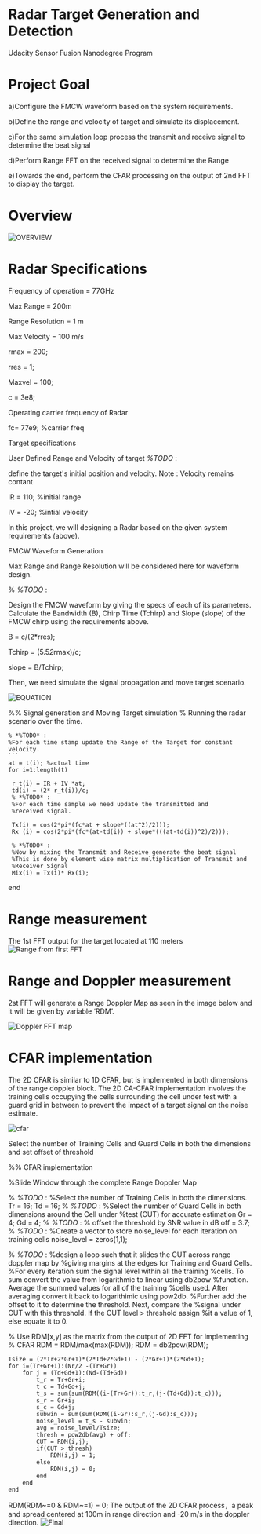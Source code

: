 # Radar Target Generation and Detection
Udacity Sensor Fusion Nanodegree Program


# Project Goal

a)Configure the FMCW waveform based on the system requirements.

b)Define the range and velocity of target and simulate its displacement.

c)For the same simulation loop process the transmit and receive signal to determine the beat signal

d)Perform Range FFT on the received signal to determine the Range

e)Towards the end, perform the CFAR processing on the output of 2nd FFT to display the target.

# Overview

![OVERVIEW](https://user-images.githubusercontent.com/68550704/121783220-a7354900-cbad-11eb-897d-26a6b5b4e357.png)


 # Radar Specifications 

 Frequency of operation = 77GHz
 
 Max Range = 200m
 
 Range Resolution = 1 m
 
 Max Velocity = 100 m/s

rmax = 200;

rres = 1;

Maxvel = 100;

c = 3e8;

Operating carrier frequency of Radar

fc= 77e9;             %carrier freq

Target specifications

User Defined Range and Velocity of target
*%TODO* :

define the target's initial position and velocity. Note : Velocity
remains contant

IR = 110; %initial range

IV = -20; %intial velocity

In this project, we will designing a Radar based on the given system requirements (above).

FMCW Waveform Generation

Max Range and Range Resolution will be considered here for waveform design.

% *%TODO* :

Design the FMCW waveform by giving the specs of each of its parameters.
Calculate the Bandwidth (B), Chirp Time (Tchirp) and Slope (slope) of the FMCW
chirp using the requirements above.

B = c/(2*rres);

Tchirp = (5.5*2*rmax)/c;

slope = B/Tchirp;

Then, we need simulate the signal propagation and move target scenario.


![EQUATION](https://user-images.githubusercontent.com/68550704/121783229-b3b9a180-cbad-11eb-9024-fb31c3c56c69.png)

%% Signal generation and Moving Target simulation
% Running the radar scenario over the time. 

      
    
    
    % *%TODO* :
    %For each time stamp update the Range of the Target for constant velocity. 
    ```
    at = t(i); %actual time
    for i=1:length(t)   
    
     r_t(i) = IR + IV *at;
     td(i) = (2* r_t(i))/c;
     % *%TODO* :
     %For each time sample we need update the transmitted and
     %received signal.

     Tx(i) = cos(2*pi*(fc*at + slope*((at^2)/2)));
     Rx (i) = cos(2*pi*(fc*(at-td(i)) + slope*(((at-td(i))^2)/2)));

     % *%TODO* :
     %Now by mixing the Transmit and Receive generate the beat signal
     %This is done by element wise matrix multiplication of Transmit and
     %Receiver Signal
     Mix(i) = Tx(i)* Rx(i);
   end

    

# Range measurement

The 1st FFT output for the target located at 110 meters
![Range from first FFT](https://user-images.githubusercontent.com/68550704/121782935-625ce280-cbac-11eb-8330-a91dfe6263eb.jpg)

# Range and Doppler measurement
2st FFT will generate a Range Doppler Map as seen in the image below and it will be given by variable ‘RDM’.

![Doppler FFT map](https://user-images.githubusercontent.com/68550704/121782941-67219680-cbac-11eb-832c-c5bfab24cd87.jpg)


# CFAR implementation

The 2D CFAR is similar to 1D CFAR, but is implemented in both dimensions of the range doppler block. The 2D CA-CFAR implementation involves the training cells occupying the cells surrounding the cell under test with a guard grid in between to prevent the impact of a target signal on the noise estimate.

![cfar](https://user-images.githubusercontent.com/68550704/121783244-cfbd4300-cbad-11eb-8255-4f505ff00969.png)

Select the number of Training Cells and Guard Cells in both the dimensions and set offset of threshold

%% CFAR implementation

%Slide Window through the complete Range Doppler Map

% *%TODO* :
%Select the number of Training Cells in both the dimensions.
Tr = 16;
Td = 16;
% *%TODO* :
%Select the number of Guard Cells in both dimensions around the Cell under 
%test (CUT) for accurate estimation
Gr = 4;
Gd = 4;
% *%TODO* :
% offset the threshold by SNR value in dB
off = 3.7;
% *%TODO* :
%Create a vector to store noise_level for each iteration on training cells
noise_level = zeros(1,1);


% *%TODO* :
%design a loop such that it slides the CUT across range doppler map by
%giving margins at the edges for Training and Guard Cells.
%For every iteration sum the signal level within all the training
%cells. To sum convert the value from logarithmic to linear using db2pow
%function. Average the summed values for all of the training
%cells used. After averaging convert it back to logarithimic using pow2db.
%Further add the offset to it to determine the threshold. Next, compare the
%signal under CUT with this threshold. If the CUT level > threshold assign
%it a value of 1, else equate it to 0.


   % Use RDM[x,y] as the matrix from the output of 2D FFT for implementing
   % CFAR
RDM = RDM/max(max(RDM)); 
RDM = db2pow(RDM);

```
Tsize = (2*Tr+2*Gr+1)*(2*Td+2*Gd+1) - (2*Gr+1)*(2*Gd+1);
for i=(Tr+Gr+1):(Nr/2 -(Tr+Gr))
    for j = (Td+Gd+1):(Nd-(Td+Gd))
        t_r = Tr+Gr+i;
        t_c = Td+Gd+j;
        t_s = sum(sum(RDM((i-(Tr+Gr)):t_r,(j-(Td+Gd)):t_c)));
        s_r = Gr+i;
        s_c = Gd+j;
        subwin = sum(sum(RDM((i-Gr):s_r,(j-Gd):s_c)));
        noise_level = t_s - subwin;
        avg = noise_level/Tsize;
        thresh = pow2db(avg) + off;
        CUT = RDM(i,j);
        if(CUT > thresh)
            RDM(i,j) = 1;
        else
            RDM(i,j) = 0;
        end 
    end
end
```

RDM(RDM~=0 & RDM~=1) = 0;
The output of the 2D CFAR process，a peak and spread centered at 100m in range direction and -20 m/s in the doppler direction.
![Final](https://user-images.githubusercontent.com/68550704/121782950-7274c200-cbac-11eb-9638-a6972f731c5e.jpg)



